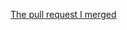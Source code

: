 [The pull request I merged](https://github.com/gotonode/ohtu/commit/6c35c4d946545e265f67b34232fc5d3a18eda26b)
